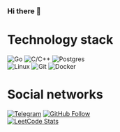 ### Hi there 👋
<h1>Technology stack</h1>

  
![Go](https://img.shields.io/badge/go-%2300ADD8.svg?style=for-the-badge&logo=go&logoColor=white)
![C/C++](https://img.shields.io/badge/c/c++-%2300599C.svg?style=for-the-badge&logo=c%2B%2B&logoColor=white)
![Postgres](https://img.shields.io/badge/postgres-%23316192.svg?style=for-the-badge&logo=postgresql&logoColor=white)
<br/>
![Linux](https://img.shields.io/badge/Linux-FCC624?style=for-the-badge&logo=linux&logoColor=black)
![Git](https://img.shields.io/badge/git-%23F05033.svg?style=for-the-badge&logo=git&logoColor=white)
![Docker](https://img.shields.io/badge/docker-%230db7ed.svg?style=for-the-badge&logo=docker&logoColor=white)
<h1>Social networks</h1>

[![Telegram](https://img.shields.io/static/v1?style=for-the-badge&logo=telegram&label=Telegram&message=exist03&color=blue&labelColor=black)](https://t.me/exist03)
[![GitHub Follow](https://img.shields.io/github/followers/exist03?label=follow&logo=github&style=for-the-badge&labelColor=black)](https://github.com/exist03)<br/>
[![LeetCode Stats](https://img.shields.io/badge/dynamic/json?style=for-the-badge&labelColor=black&color=darkorange&label=Solved&query=solvedOverTotal&url=https%3A%2F%2Fleetcode-badge.vercel.app%2Fapi%2Fusers%2Fexist03&logo=leetcode&logoColor=yellow)](https://leetcode.com/exist03/)

<!--
**ArtemRotov/ArtemRotov** is a ✨ _special_ ✨ repository because its `README.md` (this file) appears on your GitHub profile.

Here are some ideas to get you started:

- 🔭 I’m currently working on ...
- 🌱 I’m currently learning ...
- 👯 I’m looking to collaborate on ...
- 🤔 I’m looking for help with ...
- 💬 Ask me about ...
- 📫 How to reach me: ...
- 😄 Pronouns: ...
- ⚡ Fun fact: ...
-->

